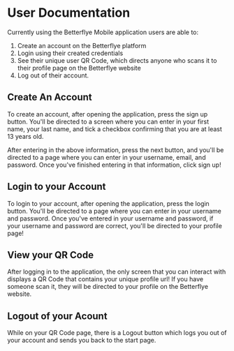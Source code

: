 # User Documentation

Currently using the Betterflye Mobile application users are able to:

1. Create an account on the Betterflye platform
2. Login using their created credentials
3. See their unique user QR Code, which directs anyone who scans it to their profile page on the Betterflye website
4. Log out of their account.

## Create An Account

To create an account, after opening the application, press the sign up button. You'll be directed to a screen where you can enter in your first name, your last name, and tick a checkbox confirming that you are at least 13 years old.

After entering in the above information, press the next button, and you'll be directed to a page where you can enter in your username, email, and password. Once you've finished entering in that information, click sign up!

## Login to your Account

To login to your account, after opening the application, press the login button. You'll be directed to a page where you can enter in your username and password. Once you've entered in your username and password, if your username and password are correct, you'll be directed to your profile page!

## View your QR Code

After logging in to the application, the only screen that you can interact with displays a QR Code that contains your unique profile url! If you have someone scan it, they will be directed to your profile on the Betterflye website.

## Logout of your Acount

While on your QR Code page, there is a Logout button which logs you out of your account and sends you back to the start page.